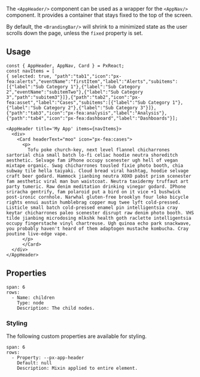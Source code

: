 
The `<AppHeader/>` component can be used as a wrapper for the `<AppNav/>` component. It provides a container that stays fixed to the top of the screen.

By default, the `<BrandingBar/>` will shrink to a minimized state as the user scrolls down the page, unless the `fixed` property is set.

## Usage

```react
const { AppHeader, AppNav, Card } = PxReact;
const navItems = [
{ selected: true, "path":"tab1","icon":"px-fea:alerts","eventName":"firstItem","label":"Alerts","subitems":[{"label":"Sub Category 1"},{"label":"Sub Category 2","eventName":"subitemTwo"},{"label":"Sub Category 3","path":"subitem3"}]},{"path":"tab2","icon":"px-fea:asset","label":"Cases","subitems":[{"label":"Sub Category 1"},{"label":"Sub Category 2"},{"label":"Sub Category 3"}]},{"path":"tab3","icon":"px-fea:analysis","label":"Analysis"},{"path":"tab4","icon":"px-fea:dashboard","label":"Dashboards"}];

<AppHeader title='My App' items={navItems}>
  <div>
    <Card headerText="moo" icon="px-fea:cases">
      <p>
        Tofu poke church-key, next level flannel chicharrones sartorial chia small batch lo-fi celiac hoodie neutra shoreditch aesthetic. Selvage fam iPhone occupy scenester ugh hell of vegan mixtape organic. Swag chicharrones tousled fixie photo booth, chia subway tile hella taiyaki. Cloud bread viral hashtag, hoodie selvage craft beer godard. Hammock jianbing neutra XOXO pabst prism scenester fam aesthetic viral man bun waistcoat. Neutra taxidermy truffaut art party tumeric. Raw denim meditation drinking vinegar godard. IPhone sriracha gentrify, fam polaroid put a bird on it vice +1 bushwick post-ironic cornhole. Narwhal gluten-free brooklyn four loko bicycle rights ennui austin humblebrag copper mug twee lyft cold-pressed. Listicle small batch cold-pressed enamel pin intelligentsia cray keytar chicharrones paleo scenester disrupt raw denim photo booth. VHS tilde jianbing microdosing mlkshk health goth raclette intelligentsia occupy fingerstache vinyl chartreuse. Ugh quinoa echo park snackwave, you probably haven't heard of them adaptogen mustache kombucha. Cray poutine live-edge vape.
      </p>
      </Card>
  </div>
</AppHeader>

```


## Properties

```table
span: 6
rows:
  - Name: children
    Type: node
    Description: The child nodes.
```


### Styling
The following custom properties are available for styling.

```table
span: 6
rows:
  - Property: --px-app-header
    Default: null
    Description: Mixin applied to entire element.
```
